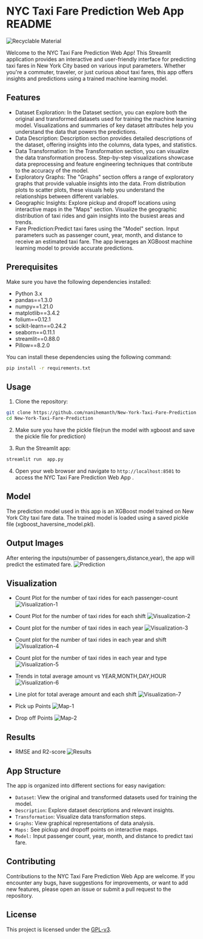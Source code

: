 # NYC Taxi Fare Prediction Web App README
![Recyclable Material](images/2.jpg)

Welcome to the NYC Taxi Fare Prediction Web App! This Streamlit application provides an interactive and user-friendly interface for predicting taxi fares in New York City based on various input parameters. Whether you're a commuter, traveler, or just curious about taxi fares, this app offers insights and predictions using a trained machine learning model.

## Features

- Dataset Exploration: In the Dataset section, you can explore both the original and transformed datasets used for training the machine learning model. Visualizations and summaries of key dataset attributes help you understand the data that powers the predictions.
- Data Description: Description section provides detailed descriptions of the dataset, offering insights into the columns, data types, and statistics.
- Data Transformation: In the Transformation section, you can visualize the data transformation process. Step-by-step visualizations showcase data preprocessing and feature engineering techniques that contribute to the accuracy of the model.
- Exploratory Graphs: The "Graphs" section offers a range of exploratory graphs that provide valuable insights into the data. From distribution plots to scatter plots, these visuals help you understand the relationships between different variables.
- Geographic Insights: Explore pickup and dropoff locations using interactive maps in the "Maps" section. Visualize the geographic distribution of taxi rides and gain insights into the busiest areas and trends.
- Fare Prediction:Predict taxi fares using the "Model" section. Input parameters such as passenger count, year, month, and distance to receive an estimated taxi fare. The app leverages an XGBoost machine learning model to provide accurate predictions.
## Prerequisites

Make sure you have the following dependencies installed:

- Python 3.x
- pandas==1.3.0
- numpy==1.21.0
- matplotlib==3.4.2
- folium==0.12.1
- scikit-learn==0.24.2
- seaborn==0.11.1
- streamlit==0.88.0
- Pillow==8.2.0

You can install these dependencies using the following command:

```bash
pip install -r requirements.txt
```

## Usage

1. Clone the repository:

```bash
git clone https://github.com/nanihemanth/New-York-Taxi-Fare-Prediction
cd New-York-Taxi-Fare-Prediction
```

2. Make sure you have the pickle file(run the model with xgboost and save the pickle file for prediction)

3. Run the Streamlit app:

```bash
streamlit run  app.py
```

4. Open your web browser and navigate to `http://localhost:8501` to access the NYC Taxi Fare Prediction Web App .

## Model

The prediction model used in this app is an XGBoost model trained on New York City taxi fare data. The trained model is loaded using a saved pickle file (xgboost_haversine_model.pkl).


## Output Images

After entering the inputs(number of passengers,distance,year), the app will predict the estimated fare.
	![Prediction](images/3.png)


## Visualization

- Count Plot for the number of taxi rides for each passenger-count
    ![Visualization-1](images/g1.png)

- Count Plot for the number of taxi rides for each shift
    ![Visualization-2](images/g2.png)

- Count plot for the number of taxi rides in each year
    ![Visualization-3](images/g3.png)

- Count plot for the number of taxi rides in each year and shift
    ![Visualization-4](images/g4.png)

- Count plot for the number of taxi rides in each year and type
    ![Visualization-5](images/g5.png)

- Trends in total average amount vs YEAR,MONTH,DAY,HOUR
    ![Visualization-6](images/g6.png)

- Line plot for total average amount and each shift
    ![Visualization-7](images/g7.png)

- Pick up Points
    ![Map-1](images/map1.png)

- Drop off  Points
    ![Map-2](images/map2.png)

## Results

- RMSE and R2-score
	![Results](images/results.png)


## App Structure

The app is organized into different sections for easy navigation:

- `Dataset`: View the original and transformed datasets used for training the model.
- `Description`: Explore dataset descriptions and relevant insights.
- `Transformation`: Visualize data transformation steps.
- `Graphs`:  View graphical representations of data analysis.
- `Maps:` See pickup and dropoff points on interactive maps.
- `Model:` Input passenger count, year, month, and distance to predict taxi fare.



## Contributing

Contributions to the NYC Taxi Fare Prediction Web App are welcome. If you encounter any bugs, have suggestions for improvements, or want to add new features, please open an issue or submit a pull request to the repository.

## License

This project is licensed under the [GPL-v3](LICENSE).


